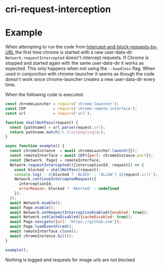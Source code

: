 # cri-request-interception

# Example

When attempting to run the code from
[Intercept-and-block-requests-by-URL](https://github.com/cyrus-and/chrome-remote-interface/wiki/Intercept-and-block-requests-by-URL)
the first time chrome is started with a new user-data-dir
`Network.requestIntercepted` doesn't intercept requests. If Chrome is stopped
and started again with the same user-data-dir it works as expected. This only
happens when not using the `--headless` flag. When used in conjunction with
chrome-launcher it seems as though the code doesn't work since chrome-launcher
creates a new user-data-dir every time.

When the following code is executed.

``` javascript
const chromeLauncher = require('chrome-launcher');
const CDP            = require('chrome-remote-interface');
const url            = require('url');

function shallNotPass(request) {
  const {pathname} = url.parse(request.url);
  return pathname.match(/\.(css|png|svg)$/);
}

async function example() {
  const chromeInstance  = await chromeLauncher.launch({});
  const remoteInterface = await CDP({port: chromeInstance.port});
  const {Network, Page} = remoteInterface;
  Network.requestIntercepted(({interceptionId, request}) => {
    const blocked = shallNotPass(request);
    console.log(`- ${blocked ? 'BLOCK' : 'ALLOW'} ${request.url}`);
    Network.continueInterceptedRequest({
      interceptionId,
      errorReason: blocked ? 'Aborted' : undefined
    });
  });
  await Network.enable();
  await Page.enable();
  await Network.setRequestInterceptionEnabled({enabled: true});
  await Network.setCacheDisabled({cacheDisabled: true});
  await Page.navigate({url: 'https://github.com'});
  await Page.loadEventFired();
  await remoteInterface.close();
  await chromeInstance.kill();
}

example();
```

Nothing is logged and requests for image urls are not blocked
